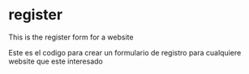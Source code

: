 # register
This is the register form for a website

Este es el codigo para crear un formulario de registro para cualquiere website que este interesado
